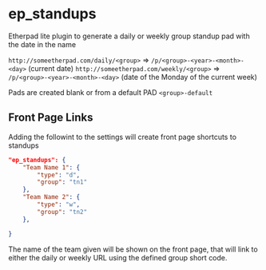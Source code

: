 # ep_standups
Etherpad lite plugin to generate a daily or weekly group standup pad with the date in the name

`http://someetherpad.com/daily/<group>`   => `/p/<group>-<year>-<month>-<day>` (current date)
`http://someetherpad.com/weekly/<group>`   => `/p/<group>-<year>-<month>-<day>` (date of the Monday of the current week)

Pads are created blank or from a default PAD `<group>-default`

## Front Page Links
Adding the followint to the settings will create front page shortcuts to standups

```JSON
"ep_standups": {
    "Team Name 1": { 
        "type": "d",
        "group": "tn1"
    },
    "Team Name 2": { 
        "type": "w",
        "group": "tn2"
    },

}

```

The name of the team given will be shown on the front page, that will link to either the daily or weekly URL using the defined group short code.